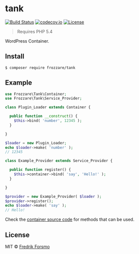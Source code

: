 # tank

[![Build Status](https://travis-ci.org/frozzare/wp-tank.svg?branch=master)](https://travis-ci.org/frozzare/wp-tank)  [![codecov.io](http://codecov.io/github/frozzare/wp-tank/coverage.svg?branch=master)](http://codecov.io/github/frozzare/wp-tank?branch=master)
[![License](https://img.shields.io/packagist/l/frozzare/tank.svg)](https://packagist.org/packages/frozzare/tank)

> Requires PHP 5.4

WordPress Container.

## Install

```
$ composer require frozzare/tank
```

## Example

```php
use Frozzare\Tank\Container;
use Frozzare\Tank\Service_Provider;

class Plugin_Loader extends Container {

  public function __construct() {
    $this->bind( 'number', 12345 );
  }

}

$loader = new Plugin_Loader;
echo $loader->make( 'number' );
// 12345

class Example_Provider extends Service_Provider {

  public function register() {
    $this->container->bind( 'say', 'Hello!' );
  }

}

$provider = new Example_Provider( $loader );
$provider->register();
echo $loader->make( 'say' );
// Hello!
```

Check the [container source code](https://github.com/frozzare/tank/blob/master/src/class-container.php) for methods that can be used.

## License

MIT © [Fredrik Forsmo](https://github.com/frozzare)
